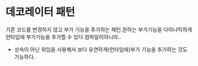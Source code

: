 # 데코레이터 패턴
기존 코드를 변경하지 않고 부가 기능을 추가하는 패턴.원하는 부가기능을 다이나믹하게 런타임에 부가기능을 추가할 수 있다.컴파일이아니라..
* 상속이 아닌 위임을 사용해서 보다 유연하게(런타임에)부가 기능을 추가하는 것도 가능하다.  

